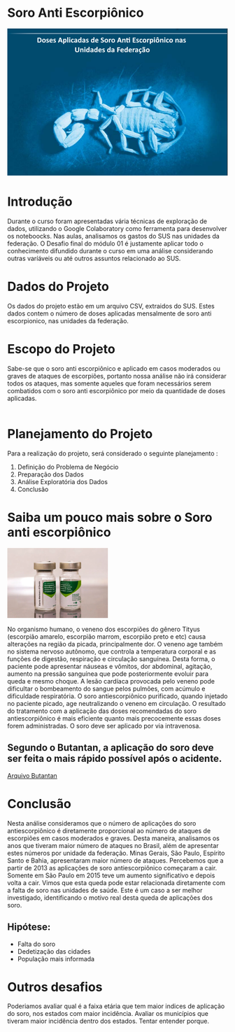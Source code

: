 # Soro Anti Escorpiônico
<img src="/docs/escorpiao.png" alt="Imagem Principal" vertical-align: middle/></img>
# Introdução
Durante o curso foram apresentadas vária técnicas de exploração de dados, utilizando o Google Colaboratory como ferramenta para desenvolver os noteboocks. Nas aulas, analisamos os gastos do SUS nas unidades da federação. O Desafio final do módulo 01 é justamente aplicar todo o conhecimento difundido durante o curso em uma análise considerando outras varíáveis ou até outros assuntos relacionado ao SUS.
# Dados do Projeto
Os dados do projeto estão em um arquivo CSV, extraidos do SUS. Estes dados contem o número de doses aplicadas mensalmente de soro anti escorpionico, nas unidades da federação.
# Escopo do Projeto
Sabe-se que o soro anti escorpiônico e aplicado em casos moderados ou graves de ataques de escorpiões, portanto nossa análise não irá considerar todos os ataques, mas somente aqueles que foram necessários serem combatidos com o soro anti escorpiônico por meio da quantidade de doses aplicadas.<br><br>
# Planejamento do Projeto 
Para a realização do projeto, será considerado o seguinte planejamento :

1. Definição do Problema de Negócio
2. Preparação dos Dados
3. Análise Exploratória dos Dados
4. Conclusão
# Saiba um pouco mais sobre o Soro anti escorpiônico
<img src="/docs/soro.png" alt="Imagem Principal" vertical-align: middle/></img>

No organismo humano, o veneno dos escorpiões do gênero Tityus (escorpião amarelo, escorpião marrom,
escorpião preto e etc) causa alterações na região da picada, principalmente dor. O veneno age também no
sistema nervoso autônomo, que controla a temperatura corporal e as funções de digestão, respiração e
circulação sanguínea. Desta forma, o paciente pode apresentar náuseas e vômitos, dor abdominal,
agitação, aumento na pressão sanguínea que pode posteriormente evoluir para queda e mesmo choque. A
lesão cardíaca provocada pelo veneno pode dificultar o bombeamento do sangue pelos pulmões, com
acúmulo e dificuldade respiratória. O soro antiescorpiônico purificado, quando injetado no paciente
picado, age neutralizando o veneno em circulação. O resultado do tratamento com a aplicação das doses
recomendadas do soro antiescorpiônico é mais eficiente quanto mais precocemente essas doses forem
administradas. O soro deve ser aplicado por via intravenosa.
## Segundo o Butantan, a aplicação do soro deve ser feita o mais rápido possível após o acidente.
<a href="https://butantan.gov.br/assets/pdf/soros_vacinas/soros/Bula-Soro-Antiescorpionico-Instituto-Butantan-Paciente-Consulta-Remedios.pdf" target="_blank">Arquivo Butantan</a>

# Conclusão
Nesta análise consideramos que o número de aplicações do soro antiescorpiônico é diretamente proporcional ao número de ataques de escorpiões em casos moderados e graves. Desta maneira, analisamos os anos que tiveram maior número de ataques no Brasil, além de apresentar estes números por unidade da federação. Minas Gerais, São Paulo, Espírito Santo e Bahia, apresentaram maior número de ataques. Percebemos que a partir de 2013 as aplicações de soro antiescorpiônico começaram a cair. Somente em São Paulo em 2015 teve um aumento significativo e depois volta a cair. Vimos que esta queda pode estar relacionada diretamente com a falta de soro nas unidades de saúde. Este é um caso a ser melhor investigado, identificando o motivo real desta queda de aplicações dos soro. 

## Hipótese:

* Falta do soro <br> 
* Dedetização das cidades <br>
* População mais informada <br>
 
# Outros desafios

Poderiamos avaliar qual é a faixa etária que tem maior indices de aplicação do soro, nos estados com maior incidência. Avaliar os municípios que tiveram maior incidência dentro dos estados. Tentar entender porque.
